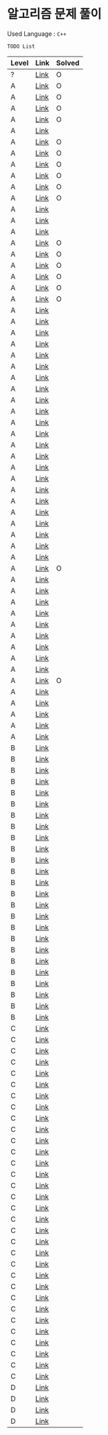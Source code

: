 # 알고리즘 문제 풀이

Used Language : `C++`  

`TODO List`  

|Level | Link| Solved |
|------|-----|-------|
|? | [Link](https://www.acmicpc.net/problem/1620) | O |
|A | [Link](https://www.acmicpc.net/problem/2920) | O |
|A | [Link](https://www.acmicpc.net/problem/4344) | O |
|A | [Link](https://www.acmicpc.net/problem/2475) | O |
|A | [Link](https://www.acmicpc.net/problem/1475) | O |
|A | [Link](https://www.acmicpc.net/problem/1026) |  |
|A | [Link](https://www.acmicpc.net/problem/2577) | O |
|A | [Link](https://www.acmicpc.net/problem/2455) | O |
|A | [Link](https://www.acmicpc.net/problem/2010) | O |
|A | [Link](https://www.acmicpc.net/problem/1267) | O |
|A | [Link](https://www.acmicpc.net/problem/10757) | O |
|A | [Link](https://www.acmicpc.net/problem/17210) | O |
|A | [Link](https://www.acmicpc.net/problem/17211) |  |
|A | [Link](https://www.acmicpc.net/problem/2163) |  |
|A | [Link](https://www.acmicpc.net/problem/2775) |  |
|A | [Link](https://www.acmicpc.net/problem/2953) | O |
|A | [Link](https://www.acmicpc.net/problem/3052) | O |
|A | [Link](https://www.acmicpc.net/problem/5355) | O |
|A | [Link](https://www.acmicpc.net/problem/1157) | O |
|A | [Link](https://www.acmicpc.net/problem/1159) | O |
|A | [Link](https://www.acmicpc.net/problem/11721) | O |
|A | [Link](https://www.acmicpc.net/problem/1316) |  |
|A | [Link](https://www.acmicpc.net/problem/4659) | |
|A | [Link](https://www.acmicpc.net/problem/5598) |  |
|A | [Link](https://www.acmicpc.net/problem/5622) |  |
|A | [Link](https://www.acmicpc.net/problem/8958) |  |
|A | [Link](https://www.acmicpc.net/problem/10828) |  |
|A | [Link](https://www.acmicpc.net/problem/11650) |  |
|A | [Link](https://www.acmicpc.net/problem/1427) |  |
|A | [Link](https://www.acmicpc.net/problem/18258) |  |
|A | [Link](https://www.acmicpc.net/problem/11866) |  |
|A | [Link](https://www.acmicpc.net/problem/2164) |  |
|A | [Link](https://www.acmicpc.net/problem/2822) |  |
|A | [Link](https://www.acmicpc.net/problem/2693) |  |
|A | [Link](https://www.acmicpc.net/problem/10814) |  |
|A | [Link](https://www.acmicpc.net/problem/10867) |  |
|A | [Link](https://www.acmicpc.net/problem/11656) |  |
|A | [Link](https://www.acmicpc.net/problem/1431) |  |
|A | [Link](https://www.acmicpc.net/problem/1755) |  |
|A | [Link](https://www.acmicpc.net/problem/2941) |  |
|A | [Link](https://www.acmicpc.net/problem/14487) |  |
|A | [Link](https://www.acmicpc.net/problem/1193) |  |
|A | [Link](https://www.acmicpc.net/problem/3059) |  |
|A | [Link](https://www.acmicpc.net/problem/1292) |  |
|A | [Link](https://www.acmicpc.net/problem/3062) | O |
|A | [Link](https://www.acmicpc.net/problem/10834) |  |
|A | [Link](https://www.acmicpc.net/problem/5585) |  |
|A | [Link](https://www.acmicpc.net/problem/9546) |  |
|A | [Link](https://www.acmicpc.net/problem/1049) |  |
|A | [Link](https://www.acmicpc.net/problem/11724) |  |
|A | [Link](https://www.acmicpc.net/problem/1463) |  |
|A | [Link](https://www.acmicpc.net/problem/11653) |  |
|A | [Link](https://www.acmicpc.net/problem/2217) |  |
|A | [Link](https://www.acmicpc.net/problem/1065) |  |
|A | [Link](https://www.acmicpc.net/problem/1934) | O |
|A | [Link](https://www.acmicpc.net/problem/4949) |  |
|A | [Link](https://www.acmicpc.net/problem/9095) |  |
|A | [Link](https://www.acmicpc.net/problem/10773) |  |
|A | [Link](https://www.acmicpc.net/problem/2108) |  |
|A | [Link](https://www.acmicpc.net/problem/1002) |  |  
|B | [Link](https://www.acmicpc.net/problem/2606) |  |  
|B | [Link](https://www.acmicpc.net/problem/1260) |  |  
|B | [Link](https://www.acmicpc.net/problem/5639) |  |  
|B | [Link](https://www.acmicpc.net/problem/2251) |  |  
|B | [Link](https://www.acmicpc.net/problem/4963) |  |  
|B | [Link](https://www.acmicpc.net/problem/14248) |  |  
|B | [Link](https://www.acmicpc.net/problem/10026) |  |  
|B | [Link](https://www.acmicpc.net/problem/2210) |  |  
|B | [Link](https://www.acmicpc.net/problem/3135) |  |  
|B | [Link](https://www.acmicpc.net/problem/9237) |  |  
|B | [Link](https://www.acmicpc.net/problem/10162) |  |  
|B | [Link](https://www.acmicpc.net/problem/11047) |  |  
|B | [Link](https://www.acmicpc.net/problem/1541) |  |  
|B | [Link](https://www.acmicpc.net/problem/15729) |  |  
|B | [Link](https://www.acmicpc.net/problem/16435) |  |  
|B | [Link](https://www.acmicpc.net/problem/1851) |  |  
|B | [Link](https://www.acmicpc.net/problem/2806) |  |  
|B | [Link](https://www.acmicpc.net/problem/11725) |  |  
|B | [Link](https://www.acmicpc.net/problem/1167) |  |  
|B | [Link](https://www.acmicpc.net/problem/3273) |  |  
|B | [Link](https://www.acmicpc.net/problem/1806) |  |  
|B | [Link](https://www.acmicpc.net/problem/11052) |  |  
|B | [Link](https://www.acmicpc.net/problem/17212) |  |  
|B | [Link](https://www.acmicpc.net/problem/17216) |  |  
|B | [Link](https://www.acmicpc.net/problem/4150) |  |  
|C | [Link](https://www.acmicpc.net/problem/1107) |  |  
|C | [Link](https://www.acmicpc.net/problem/1476) |  |  
|C | [Link](https://www.acmicpc.net/problem/15552) |  |  
|C | [Link](https://www.acmicpc.net/problem/1712) |  |  
|C | [Link](https://www.acmicpc.net/problem/17213) |  |  
|C | [Link](https://www.acmicpc.net/problem/17214) |  |  
|C | [Link](https://www.acmicpc.net/problem/2292) |  |  
|C | [Link](https://www.acmicpc.net/problem/2783) |  |  
|C | [Link](https://www.acmicpc.net/problem/2839) |  |  
|C | [Link](https://www.acmicpc.net/problem/3000) |  |  
|C | [Link](https://www.acmicpc.net/problem/3040) |  |  
|C | [Link](https://www.acmicpc.net/problem/6571) |  |  
|C | [Link](https://www.acmicpc.net/problem/15947) |  |  
|C | [Link](https://www.acmicpc.net/problem/6321) |  |  
|C | [Link](https://www.acmicpc.net/problem/17215) |  |  
|C | [Link](https://www.acmicpc.net/problem/1181) |  |  
|C | [Link](https://www.acmicpc.net/problem/11004) |  |  
|C | [Link](https://www.acmicpc.net/problem/11478) |  |  
|C | [Link](https://www.acmicpc.net/problem/1920) |  |  
|C | [Link](https://www.acmicpc.net/problem/1436) |  |  
|C | [Link](https://www.acmicpc.net/problem/2798) |  |  
|C | [Link](https://www.acmicpc.net/problem/7568) |  |  
|C | [Link](https://www.acmicpc.net/problem/11399) |  |  
|C | [Link](https://www.acmicpc.net/problem/1931) |  |  
|C | [Link](https://www.acmicpc.net/problem/2846) |  |  
|C | [Link](https://www.acmicpc.net/problem/3663) |  |  
|C | [Link](https://www.acmicpc.net/problem/2142) |  |  
|C | [Link](https://www.acmicpc.net/problem/1018) |  |  
|C | [Link](https://www.acmicpc.net/problem/1062) |  |  
|C | [Link](https://www.acmicpc.net/problem/2580) |  |  
|C | [Link](https://www.acmicpc.net/problem/2661) |  |  
|C | [Link](https://www.acmicpc.net/problem/1182) |  |  
|D | [Link](https://www.acmicpc.net/problem/10250) |  |  
|D | [Link](https://www.acmicpc.net/problem/5397) |  |  
|D | [Link](https://www.acmicpc.net/problem/1764) |  |  
|D | [Link](https://www.acmicpc.net/problem/1937) |  |  